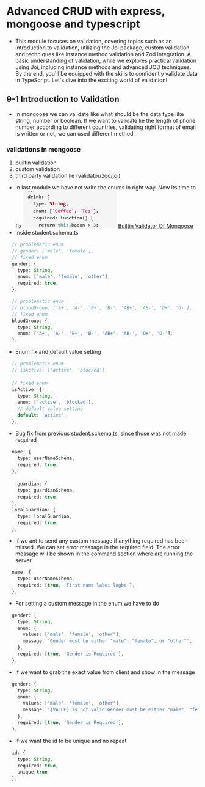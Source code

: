 # Advanced CRUD with express, mongoose and typescript

- This module focuses on validation, covering topics such as an introduction to validation, utilizing the Joi package, custom validation, and techniques like instance method validation and Zod integration. A basic understanding of validation, while we explores practical validation using Joi, including instance methods and advanced JOD techniques. By the end, you'll be equipped with the skills to confidently validate data in TypeScript. Let's dive into the exciting world of validation!

## 9-1 Introduction to Validation

- In mongoose we can validate like what should be the data type like string, number or boolean. If we want to validate lie the length of phone number according to different countries, validating right format of email is written or not, we can used different method.

### validations in mongoose

1. builtin validation
2. custom validation
3. third party validation lie (validator/zod/joi)

- In last module we have not write the enums in right way. Now its time to fix
  ![alt text](image.png)
  [Builtin Validator Of Mongoose](https://web.postman.co/workspace/My-Workspace~4007399e-8b24-4c08-87d6-44fa47b094da/request/39770401-33765b8e-2a52-4d42-b500-46b5c3bbea14)
- Inside student.schema.ts

```ts
  // problematic enum
  // gender: ['male', 'female'],
  // fixed enum
  gender: {
    type: String,
    enum: ['male', 'female', 'other'],
    required: true,
  },
```

```ts
  // problematic enum
  // bloodGroup: ['A+', 'A-', 'B+', 'B-', 'AB+', 'AB-', 'O+', 'O-'],
  // fixed enum
  bloodGroup: {
    type: String,
    enum: ['A+', 'A-', 'B+', 'B-', 'AB+', 'AB-', 'O+', 'O-'],
  },
```

- Enum fix and default value setting

```ts
  // problematic enum
  // isActive: ['active', 'blocked'],

  // fixed enum
  isActive: {
    type: String,
    enum: ['active', 'blocked'],
    // default value setting
    default: 'active',
  },
```

- Bug fix from previous student.schema.ts, since those was not made required

```ts
  name: {
    type: userNameSchema,
    required: true,
  },

    guardian: {
    type: guardianSchema,
    required: true,
  },
  localGuardian: {
    type: localGuardian,
    required: true,
  },
```

- If we ant to send any custom message if anything required has been missed. We can set error message in the required field. The error message will be shown in the command section where are running the server

```ts
  name: {
    type: userNameSchema,
    required: [true, 'First name labei lagbe'],
  },
```

- For setting a custom message in the enum we have to do

```ts
  gender: {
    type: String,
    enum: {
      values: ['male', 'female', 'other'],
      message: 'Gender must be either "male", "female", or "other"',
    },
    required: [true, 'Gender is Required'],
  },
```

- If we want to grab the exact value from client and show in the message

```ts
  gender: {
    type: String,
    enum: {
      values: ['male', 'female', 'other'],
      message: '{VALUE} is not valid Gender must be either "male", "female", or "other"',
    },
    required: [true, 'Gender is Required'],
  },
```

- If we want the id to be unique and no repeat

```ts
  id: {
    type: String,
    required: true,
    unique:true
  },

```
